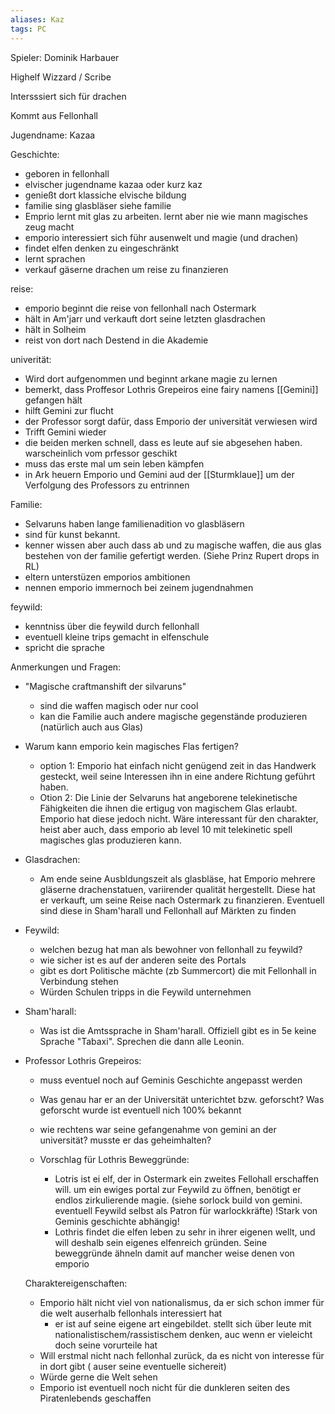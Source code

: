 ```yaml
---
aliases: Kaz
tags: PC
---
```


Spieler: Dominik Harbauer

Highelf
Wizzard / Scribe

Intersssiert sich für drachen

Kommt aus Fellonhall

Jugendname: Kazaa

Geschichte:
- geboren in fellonhall
- elvischer jugendname kazaa oder kurz kaz
- genießt dort klassiche elvische bildung
- familie sing glasbläser siehe familie
- Emprio lernt mit glas zu arbeiten. lernt aber nie wie mann magisches zeug macht
- emporio interessiert sich führ ausenwelt und magie (und drachen)
- findet elfen denken zu eingeschränkt
- lernt sprachen
- verkauf gäserne drachen um reise zu finanzieren

reise:
- emporio beginnt die reise von fellonhall nach Ostermark
- hält in Am'jarr und verkauft dort seine letzten glasdrachen
- hält in Solheim
- reist von dort nach Destend in die Akademie

univerität:
- Wird dort aufgenommen und beginnt arkane magie zu lernen
- bemerkt, dass Proffesor Lothris Grepeiros eine fairy namens [[Gemini]] gefangen hält
- hilft  Gemini zur flucht
- der Professor sorgt dafür, dass Emporio der universität verwiesen wird
- Trifft Gemini wieder
- die beiden merken schnell, dass es leute auf sie abgesehen haben. warscheinlich vom prfessor geschikt
- muss das erste mal um sein leben kämpfen
- in Ark heuern Emporio und Gemini aud der [[Sturmklaue]] um der Verfolgung des Professors zu entrinnen


Familie:
- Selvaruns haben lange familienadition vo glasbläsern
- sind für kunst bekannt.
- kenner wissen aber auch dass ab und zu magische waffen, die aus glas bestehen von der familie gefertigt werden. (Siehe Prinz Rupert drops in RL)
- eltern unterstüzen emporios ambitionen
- nennen emporio immernoch bei zeinem jugendnahmen

feywild:
- kenntniss über die feywild durch fellonhall
- eventuell kleine trips gemacht in elfenschule
- spricht die sprache

Anmerkungen und Fragen:
- "Magische craftmanshift der silvaruns"
	- sind die waffen magisch oder nur cool
	- kan die Familie auch andere magische gegenstände produzieren (natürlich auch aus Glas)

- Warum kann emporio kein magisches Flas fertigen?
	- option 1: Emporio hat einfach nicht genügend zeit in das Handwerk gesteckt, weil seine Interessen ihn in eine andere Richtung geführt haben.
	- Otion 2: Die Linie der Selvaruns hat angeborene telekinetische Fähigkeiten die ihnen die ertigug von magischem Glas erlaubt. Emporio hat diese jedoch nicht. Wäre interessant für den charakter, heist aber auch, dass emporio ab level 10 mit telekinetic spell magisches glas produzieren kann.

- Glasdrachen:
	- Am ende seine Ausbldungszeit als glasbläse, hat Emporio mehrere gläserne drachenstatuen, variirender qualität hergestellt. Diese hat er verkauft, um seine Reise nach Ostermark zu finanzieren. Eventuell sind diese in Sham'harall und Fellonhall auf Märkten zu finden

- Feywild:
	- welchen bezug hat man als bewohner von fellonhall zu feywild?
	- wie sicher ist es auf der anderen seite des Portals
	- gibt es dort Politische mächte (zb Summercort) die mit Fellonhall in Verbindung stehen
	- Würden Schulen tripps in die Feywild unternehmen

- Sham'harall:
	- Was ist die Amtssprache in Sham'harall. Offiziell gibt es in 5e keine Sprache "Tabaxi". Sprechen die dann alle Leonin.
	
- Professor Lothris Grepeiros:
	- muss eventuel noch auf Geminis Geschichte angepasst werden
	- Was genau har er an der Universität unterichtet bzw. geforscht? Was geforscht wurde ist eventuell nich 100% bekannt
	- wie rechtens war seine gefangenahme von gemini an der universität? musste er das geheimhalten?
	
	- Vorschlag für Lothris Beweggründe:
		- Lotris ist ei elf, der in Ostermark ein zweites Fellohall erschaffen will. um ein ewiges portal zur Feywild zu öffnen, benötigt er endlos zirkulierende magie. (siehe sorlock build von gemini. eventuell Feywild selbst als Patron für warlockkräfte) !Stark von Geminis geschichte abhängig!
		- Lothris findet die elfen leben zu sehr in ihrer eigenen wellt, und will deshalb sein eigenes elfenreich gründen. Seine beweggründe ähneln damit auf mancher weise denen von emporio


	
	Charaktereigenschaften:
	- Emporio hält nicht viel von nationalismus, da er sich schon immer für die welt auserhalb fellonhals interessiert hat
		-  er ist auf seine eigene art eingebildet. stellt sich über leute mit nationalistischem/rassistischem denken, auc wenn er vieleicht doch seine vorurteile hat
	- Will erstmal nicht nach fellonhal zurück, da es nicht von interesse für in dort gibt ( auser seine eventuelle sichereit)
	- Würde gerne die Welt sehen
	- Emporio ist eventuell noch nicht für die dunkleren seiten des Piratenlebends geschaffen